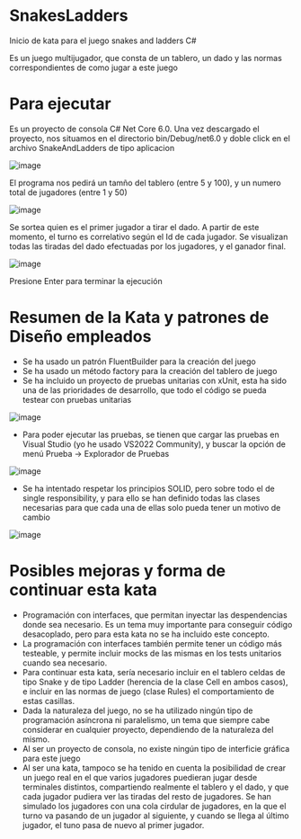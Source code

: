 # SnakesLadders
Inicio de kata para el juego snakes and ladders C#

Es un juego multijugador, que consta de un tablero, un dado y las normas correspondientes de como jugar a este juego
# Para ejecutar
Es un proyecto de consola C# Net Core 6.0. Una vez descargado el proyecto, nos situamos en el directorio bin/Debug/net6.0 y
doble click en el archivo SnakeAndLadders de tipo aplicacion

![image](https://user-images.githubusercontent.com/9914387/206527056-d80e73ae-3fbe-4e79-bea7-60409c919f9f.png)

El programa nos pedirá un tamño del tablero (entre 5 y 100), y un numero total de jugadores (entre 1 y 50)

![image](https://user-images.githubusercontent.com/9914387/206528081-33375c88-d8eb-4667-ae70-82cb2ca6f1e6.png)

Se sortea quien es el primer jugador a tirar el dado. A partir de este momento, el turno es correlativo según el Id de cada jugador.
Se visualizan todas las tiradas del dado efectuadas por los jugadores, y el ganador final.

![image](https://user-images.githubusercontent.com/9914387/206529935-9c47272b-c2bc-4e29-ba4e-5f5998342098.png)

Presione Enter para terminar la ejecución

# Resumen de la Kata y patrones de Diseño empleados
- Se ha usado un patrón FluentBuilder para la creación del juego
- Se ha usado un método factory para la creación del tablero de juego
- Se ha incluido un proyecto de pruebas unitarias con xUnit, esta ha sido una de las prioridades de desarrollo, que todo el código se pueda testear con pruebas unitarias

![image](https://user-images.githubusercontent.com/9914387/206531975-811a55c9-8b6e-4f7f-8f1a-d6bae1bf6403.png)

- Para poder ejecutar las pruebas, se tienen que cargar las pruebas en Visual Studio (yo he usado VS2022 Community), y buscar la opción de menú Prueba -> Explorador de Pruebas

![image](https://user-images.githubusercontent.com/9914387/206598217-40ca7cba-f0f7-4846-916e-e96fe84d543b.png)


- Se ha intentado respetar los principios SOLID, pero sobre todo el de single responsibility, y para ello se han definido todas las clases necesarias 
para que cada una de ellas solo pueda tener un motivo de cambio

![image](https://user-images.githubusercontent.com/9914387/206536118-2dc6e71d-611b-4a08-821c-c9629222740b.png)


# Posibles mejoras y forma de continuar esta kata
- Programación con interfaces, que permitan inyectar las despendencias donde sea necesario. Es un tema muy importante para conseguir código desacoplado, pero para esta kata no se ha incluido este concepto.
- La programación con interfaces también permite tener un código más testeable, y permite incluir mocks de las mismas en los tests unitarios cuando sea necesario.
- Para continuar esta kata, sería necesario incluir en el tablero celdas de tipo Snake y de tipo Ladder (herencia de la clase Cell en ambos casos), e incluir en las normas de juego (clase Rules) el comportamiento de estas casillas.
- Dada la naturaleza del juego, no se ha utilizado ningún tipo de programación asíncrona ni paralelismo, un tema que siempre cabe considerar en cualquier proyecto, dependiendo de la naturaleza del mismo.
- Al ser un proyecto de consola, no existe ningún tipo de interficie gráfica para este juego
- Al ser una kata, tampoco se ha tenido en cuenta la posibilidad de crear un juego real en el que varios jugadores puedieran jugar desde terminales distintos, compartiendo realmente el tablero y el dado, y que cada jugador pudiera ver las tiradas del resto de jugadores. Se han simulado los jugadores con una cola cirdular de jugadores, en la que el turno va pasando de un jugador al siguiente, y cuando se llega al último jugador, el tuno pasa de nuevo al primer jugador.

